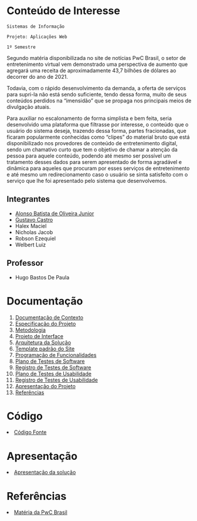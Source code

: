 # Conteúdo de Interesse

`Sistemas de Informação`

`Projeto: Aplicações Web`

`1º Semestre`

Segundo matéria disponibilizada no site de notícias PwC Brasil, o setor de entretenimento virtual vem demonstrado uma perspectiva de aumento que agregará uma receita de aproximadamente 43,7 bilhões de dólares ao decorrer do ano de 2021. 

Todavia, com o rápido desenvolvimento da demanda, a oferta de serviços para supri-la não está sendo suficiente, tendo dessa forma, muito de seus conteúdos perdidos na “imensidão” que se propaga nos principais meios de divulgação atuais.

Para auxiliar no escalonamento de forma simplista e bem feita, seria desenvolvido uma plataforma que filtrasse por interesse, o conteúdo que o usuário do sistema deseja, trazendo dessa forma, partes fracionadas, que ficaram popularmente conhecidas como “clipes” do material bruto que está disponibilizado nos provedores de conteúdo de entretenimento digital, sendo um chamativo curto que tem o objetivo de chamar a atenção da pessoa para aquele conteúdo, podendo até mesmo ser possível um tratamento desses dados para serem apresentado de forma agradável e dinâmica para aqueles que procuram por esses serviços de entretenimento e até mesmo um redirecionamento caso o usuário se sinta satisfeito com o serviço que lhe foi apresentado pelo sistema que desenvolvemos.

## Integrantes

- [Alonso Batista de Oliveira Junior](https://github.com/alonso-boj)
- [Gustavo Castro](https://github.com/gstvcastroc)
- Halex Maciel
- Nicholas Jacob
- Robson Ezequiel
- Welbert Luiz

## Professor

- Hugo Bastos De Paula

# Documentação

<ol>
<li><a href="docs/1-Documentação de Contexto.md"> Documentação de Contexto</a></li>
<li><a href="docs/2-Especificação do Projeto.md"> Especificação do Projeto</a></li>
<li><a href="docs/3-Metodologia.md"> Metodologia</a></li>
<li><a href="docs/4-Projeto de Interface.md"> Projeto de Interface</a></li>
<li><a href="docs/5-Arquitetura da Solução.md"> Arquitetura da Solução</a></li>
<li><a href="docs/6-Template padrão do Site.md"> Template padrão do Site</a></li>
<li><a href="docs/7-Programação de Funcionalidades.md"> Programação de Funcionalidades</a></li>
<li><a href="docs/8-Plano de Testes de Software.md"> Plano de Testes de Software</a></li>
<li><a href="docs/9-Registro de Testes de Software.md"> Registro de Testes de Software</a></li>
<li><a href="docs/10-Plano de Testes de Usabilidade.md"> Plano de Testes de Usabilidade</a></li>
<li><a href="docs/11-Registro de Testes de Usabilidade.md"> Registro de Testes de Usabilidade</a></li>
<li><a href="docs/12-Apresentação do Projeto.md"> Apresentação do Projeto</a></li>
<li><a href="docs/13-Referências.md"> Referências</a></li>
</ol>

# Código

<li><a href="src/README.md"> Código Fonte</a></li>

# Apresentação

<li><a href="presentation/README.md"> Apresentação da solução</a></li>

# Referências
<li><a href="https://www.pwc.com.br/pt/sala-de-imprensa/noticias/pwc-mercado-global-midia-entretenimento-movimentar-17.html"> Matéria da PwC Brasil</a></li>
